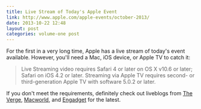 ```yaml
---
title: Live Stream of Today's Apple Event
link: http://www.apple.com/apple-events/october-2013/
date: 2013-10-22 12:48
layout: post
categories: volume-one post
---
```

For the first in a very long time, Apple has a live stream of today's event available. However, you'll need a Mac, iOS device, or Apple TV to catch it:

> Live Streaming video requires Safari 4 or later on OS X v10.6 or later; Safari on iOS 4.2 or later. Streaming via Apple TV requires second- or third-generation Apple TV with software 5.0.2 or later.

If you don't meet the requirements, definitely check out liveblogs from [The Verge](http://www.theverge.com/2013/10/21/4861774/live-coverage-apple-ipad-5-event), [Macworld](http://live.macworld.com/2013/10/iPadEvent/index.php), and [Engadget](http://www.engadget.com/2013/10/22/apple-liveblog/) for the latest.